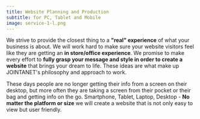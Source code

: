 ```yaml
---
title: Website Planning and Production
subtitle: for PC, Tablet and Mobile
image: service-1-l.png
---
```

We strive to provide the closest thing to a **"real" experience** of what your business is about. We will work hard to make sure your website visitors feel like they are getting an **in store/office experience**. We promise to make every effort to **fully grasp your message and style in order to create a website** that brings your dream to life. These ideas are what make up JOINTANET's philosophy and approach to work. </p>


These days people are no longer getting their info from a screen on their desktop, but more often they are taking a screen from their pocket or their bag and getting info on the go. Smartphone, Tablet, Laptop, Desktop - **No matter the platform or size** we will create a website that is not only easy to view but user friendly.
